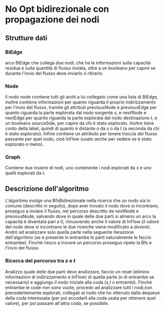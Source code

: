 # No Opt bidirezionale con propagazione dei nodi

## Strutture dati

### BiEdge

arco BiEdge che collega due nodi, che ha le informazioni sulla capacità residua e sulla quantità di flusso inviata, oltre a un booleano per capire se durante l'invio del flusso deve inviarlo o ritirarlo.

### Node

Il nodo node contiene tutti gli archi a lui collegato come una lista di BiEdge, inoltre contiene informazioni per quanto riguarda il proprio indirizzamento per l'invio del flusso, tramite gli attributi previousNode e previousEdge per quanto riguarda la parte esplorata dal nodo sorgente *s*, e nextNode e nextEdge per quanto riguarda la parte esplorata dal nodo destinazione *t*, e un booleano sourceSide, per capire da chi è stato esplorato.
Inoltre tiene conto della label, quindi di quanto è distante o da *s* o da *t* (a seconda da chi è stato esplorato).
Infine contiene un attributo per tenere traccia del flusso passante per quel nodo, cioè InFlow (usato anche per vedere se è stato esplorato o meno).

### Graph

Contiene due insiemi di nodi, uno contenente i nodi esplorati da *s* e uno quelli esplorati da *t*.

## Descrizione dell'algoritmo

L'algoritmo svolge una BfsBidirezionale nella ricerca che un nodo sia in comune (descritto in seguito),
dopo aver trovato il nodo dove si incontrano, proseguo a inviare il flusso, nel percorso descritto da nextNode e previousNode, salvando dove in quale delle due parti si almeno un arco la capacità è diventata pari a 0, rimuovendo anche il valore di InFlow (il valore del nodo dove si incontrano le due ricerche viene modificato a dovere).
Andrò ad analizzare solo quella parte nella seguente iterazione dell'algoritmo (se è presente in entrambe le parti naturalmente le faccio entrambe).
Finché riesco a trovare un percorso proseguo ripeto la Bfs e l'invio del flusso.

### Ricerca del percorso tra *s* e *t*

Analizzo quale delle due parti devo analizzare, faccio un reset (elimino informazioni di indirizzamento e InFlow) di quella parte (o di entrambe se necessario) e aggiungo il nodo iniziale alla coda (*s*,*t* o entrambi).
Finché entrambe le code non sono vuote, procedo ad analizzare tutti i nodi,non precedentemente esplorati, collegati al nodo che ho ottenuto dalla dequeue della coda interessata (per poi accodarli alla coda usata per ottenere quel valore), per poi passare all'altra coda, se possibile.
